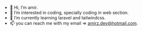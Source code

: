 - 👋 Hi, I’m amir.
- 👀 I’m interested in coding, specially coding in web section.
- 🌱 I’m currently learning laravel and tailwindcss.
- 📫 you can reach me with my email => amirz.dev@hotmail.com.

<!---
amirzdev/amirzdev is a ✨ special ✨ repository because its `README.md` (this file) appears on your GitHub profile.
You can click the Preview link to take a look at your changes.
--->
